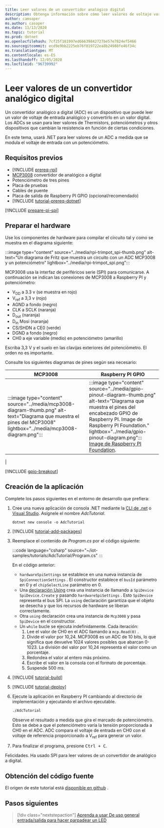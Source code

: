 ```yaml
---
title: Leer valores de un convertidor analógico digital
description: Obtenga información sobre cómo leer valores de voltaje variables mediante un convertidor de analógico a digital.
author: camsoper
ms.author: casoper
ms.date: 11/13/2020
ms.topic: tutorial
ms.prod: dotnet
ms.openlocfilehash: 7cf25f181997ed66639842727be57e7824ef5466
ms.sourcegitcommit: ecd9e9bb2225eb76f819722ea8b24988fe46f34c
ms.translationtype: MT
ms.contentlocale: es-ES
ms.lasthandoff: 12/05/2020
ms.locfileid: "96739992"
---
```

<!--markdownlint-disable DOCSMD011 -->
# <a name="read-values-from-an-analog-to-digital-converter"></a>Leer valores de un convertidor analógico digital

Un convertidor analógico a digital (ADC) es un dispositivo que puede leer un valor de voltaje de entrada analógico y convertirlo en un valor digital. Los ADCs se usan para leer valores de Thermistors, potenciómetros y otros dispositivos que cambian la resistencia en función de ciertas condiciones.

En este tema, usará .NET para leer valores de un ADC a medida que se modula el voltaje de entrada con un potenciómetro.

## <a name="prerequisites"></a>Requisitos previos

- [!INCLUDE [prereq-rpi](../includes/prereq-rpi.md)]
- [MCP3008](https://www.microchip.com/wwwproducts/MCP3008) <span class="docon docon-navigate-external x-hidden-focus"></span> convertidor de analógico a digital
- Potenciómetro de tres pines
- Placa de pruebas
- Cables de puente
- Placa de salida de Raspberry PI GPIO (opcional/recomendado)
- [!INCLUDE [tutorial-prereq-dotnet](../includes/tutorial-prereq-dotnet.md)]

[!INCLUDE [prepare-pi-spi](../includes/prepare-pi-spi.md)]

## <a name="prepare-the-hardware"></a>Preparar el hardware

Use los componentes de hardware para compilar el circuito tal y como se muestra en el diagrama siguiente:

:::image type="content" source="../media/rpi-trimpot_spi-thumb.png" alt-text="Un diagrama de Fritz que muestra un circuito con un ADC MCP3008 y un potenciómetro" lightbox="../media/rpi-trimpot_spi.png":::

MCP3008 usa la interfaz de periféricos serie (SPI) para comunicarse. A continuación se indican las conexiones de MCP3008 a Raspberry PI y potenciómetro:

- V<sub>DD</sub> a 3.3 v (se muestra en rojo)
- V<sub>ref</sub> a 3,3 v (rojo)
- AGND a fondo (negro)
- CLK a SCLK (naranja)
- D<sub>out</sub> (naranja)
- D<sub>in</sub> Mosi (naranja)
- CS/SHDN a CE0 (verde)
- DGND a fondo (negro)
- CH0 a eje variable (medio) en potenciómetro (amarillo)

Escriba 3,3 V y el suelo en las clavijas exteriores del potenciómetro. El orden no es importante.

Consulte los siguientes diagramas de pines según sea necesario:

| MCP3008  | Raspberry PI GPIO |
|----------|-------------------|
| :::image type="content" source="../media/mcp3008-diagram-thumb.png" alt-text="Diagrama que muestra el pines del MCP3008" lightbox="../media/mcp3008-diagram.png"::: | :::image type="content" source="../media/gpio-pinout-diagram-thumb.png" alt-text="Diagrama que muestra el pines del encabezado GPIO de Raspberry PI. Image de Raspberry PI Foundation." lightbox="../media/gpio-pinout-diagram.png":::<br />[Image de Raspberry PI Foundation](https://www.raspberrypi.org/documentation/usage/gpio/).
 |

[!INCLUDE [gpio-breakout](../includes/gpio-breakout.md)]

## <a name="create-the-app"></a>Creación de la aplicación

Complete los pasos siguientes en el entorno de desarrollo que prefiera:

1. Cree una nueva aplicación de consola .NET mediante la [CLI de .net](../../core/tools/dotnet-new.md) o [Visual Studio](../../core/tutorials/with-visual-studio.md). Asígnele el nombre *AdcTutorial*.

    ```dotnetcli
    dotnet new console -o AdcTutorial
    ```

1. [!INCLUDE [tutorial-add-packages](../includes/tutorial-add-packages.md)]
1. Reemplace el contenido de *Program.cs* por el código siguiente:

    :::code language="csharp" source="~/iot-samples/tutorials/AdcTutorial/Program.cs" :::

    En el código anterior:

    - `hardwareSpiSettings` se establece en una nueva instancia de `SpiConnectionSettings` . El constructor establece el `busId` parámetro en 0 y el `chipSelectLine` parámetro en 0.
    - Una [declaración Using](../../csharp/whats-new/csharp-8.md#using-declarations) crea una instancia de llamando a `SpiDevice` `SpiDevice.Create` y pasando `hardwareSpiSettings` . Esto `SpiDevice` representa el bus SPI. La `using` declaración garantiza que el objeto se desecha y que los recursos de hardware se liberan correctamente.
    - Otra `using` declaración crea una instancia de `Mcp3008` y pasa `SpiDevice` en el constructor.
    - Un `while` bucle se ejecuta indefinidamente. Cada iteración:
        1. Lee el valor de CH0 en el ADC llamando a `mcp.Read(0)` .
        1. Divide el valor por 10,24. MCP3008 es un ADC de 10 bits, lo que significa que devuelve 1024 valores posibles que abarcan 0-1023. La división del valor por 10,24 representa el valor como un porcentaje.
        1. Redondea el valor al entero más próximo.
        1. Escribe el valor en la consola con el formato de porcentaje.
        1. Suspende 500 ms.

1. [!INCLUDE [tutorial-build](../includes/tutorial-build.md)]
1. [!INCLUDE [tutorial-deploy](../includes/tutorial-deploy.md)]
1. Ejecute la aplicación en Raspberry PI cambiando al directorio de implementación y ejecutando el archivo ejecutable.

    ```bash
    ./AdcTutorial
    ```

    Observe el resultado a medida que gira el marcado de potenciómetro. Esto se debe a que el potenciómetro varía la tensión proporcionada a CH0 en el ADC. ADC compara el voltaje de entrada en CH0 con el voltaje de referencia proporcionado a V<sub>ref</sub> para generar un valor.

1. Para finalizar el programa, presione <kbd>Ctrl + C</kbd>.

Felicidades. Ha usado SPI para leer valores de un convertidor de analógico a digital.

## <a name="get-the-source-code"></a>Obtención del código fuente

El origen de este tutorial está [disponible en github](https://github.com/MicrosoftDocs/dotnet-iot-assets/tree/master/tutorials/AdcTutorial) <span class="docon docon-navigate-external x-hidden-focus"></span> .

## <a name="next-steps"></a>Pasos siguientes

> [!div class="nextstepaction"]
> [Aprenda a usar De uso general entrada/salida para hacer parpadear un LED](../tutorials/blink-led.md)
